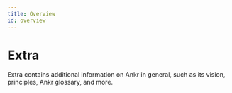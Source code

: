 ```yaml
---
title: Overview
id: overview
---
```


# Extra

Extra contains additional information on Ankr in general, such as its vision, principles, Ankr glossary, and more.

 

